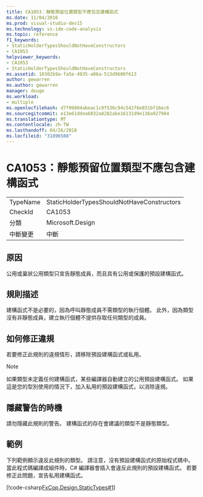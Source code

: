 ```yaml
---
title: CA1053：靜態預留位置類型不應包含建構函式
ms.date: 11/04/2016
ms.prod: visual-studio-dev15
ms.technology: vs-ide-code-analysis
ms.topic: reference
f1_keywords:
- StaticHolderTypesShouldNotHaveConstructors
- CA1053
helpviewer_keywords:
- CA1053
- StaticHolderTypesShouldNotHaveConstructors
ms.assetid: 10302b9a-fa5e-4935-a06a-513d9600f613
author: gewarren
ms.author: gewarren
manager: douge
ms.workload:
- multiple
ms.openlocfilehash: d7f99804abeac1c9f536c94c542f6e031bf16ec6
ms.sourcegitcommit: e13e61ddea6032a8282abe16131d9e136a927984
ms.translationtype: MT
ms.contentlocale: zh-TW
ms.lasthandoff: 04/26/2018
ms.locfileid: "31896588"
---
```

# <a name="ca1053-static-holder-types-should-not-have-constructors"></a>CA1053：靜態預留位置類型不應包含建構函式
|||
|-|-|
|TypeName|StaticHolderTypesShouldNotHaveConstructors|
|CheckId|CA1053|
|分類|Microsoft.Design|
|中斷變更|中斷|

## <a name="cause"></a>原因
 公用或巢狀公用類型只宣告靜態成員，而且具有公用或保護的預設建構函式。

## <a name="rule-description"></a>規則描述
 建構函式不是必要的，因為呼叫靜態成員不需類型的執行個體。 此外，因為類型沒有非靜態成員，建立執行個體不提供存取任何類型的成員。

## <a name="how-to-fix-violations"></a>如何修正違規
 若要修正此規則的違規情形，請移除預設建構函式或私用。

> [!NOTE]
>  如果類型未定義任何建構函式，某些編譯器自動建立的公用預設建構函式。 如果這是您的型別使用的情況下，加入私用的預設建構函式，以消除違規。

## <a name="when-to-suppress-warnings"></a>隱藏警告的時機
 請勿隱藏此規則的警告。 建構函式的存在會建議的類型不是靜態類型。

## <a name="example"></a>範例
 下列範例顯示違反此規則的類型。 請注意，沒有預設建構函式的原始程式碼中。 當此程式碼編譯成組件時，C# 編譯器會插入會違反此規則的預設建構函式。 若要修正此問題，宣告私用建構函式。

 [!code-csharp[FxCop.Design.StaticTypes#1](../code-quality/codesnippet/CSharp/ca1053-static-holder-types-should-not-have-constructors_1.cs)]
